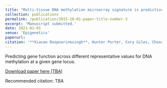 ```yaml
---
title: "Multi-tissue DNA methylation microarray signature is predictive of gene function"
collection: publications
permalink: /publication/2015-10-01-paper-title-number-3
excerpt: 'Manuscript submitted.'
date: 2021-01-01
venue: 'Epigenetics'
paperurl:
citation: '**Xiavan‌ ‌Roopnarinesingh**,‌ ‌Hunter‌ ‌Porter,‌ ‌Cory‌ ‌Giles,‌ ‌Chase‌ ‌Brown,‌ ‌Constantin‌ ‌Georgescu,‌ ‌Jonathan‌ D. ‌Wren‌ ‌. (2021) &quot;Multi-tissue DNA methylation microarray signature is predictive of gene function.&quot; <i>Journal 1</i>. 1(3).'
---
```

Predicting gene function across different representative values for DNA methylation at a given gene locus. 

[Download paper here (TBA)](http://academicpages.github.io/files/paper3.pdf)

Recommended citation: TBA
